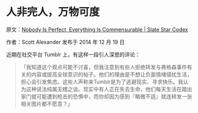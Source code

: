 # 人非完人，万物可度

原文：[Nobody Is Perfect, Everything Is Commensurable | Slate Star Codex](https://slatestarcodex.com/2014/12/19/nobody-is-perfect-everything-is-commensurable/)

作者：Scott Alexander 发布于 2014 年 12 月 19 日

近期在社交平台 Tumblr 上，有这样一段引人深思的评论：

> 「我知道这个观点可能不讨喜，但我注意到有些人拒绝转发与弗格森事件有关的内容或提高全球意识的帖子。他们的理由是不想让负面情绪侵扰生活，担心会引发焦虑。这些人声称来Tumblr是为了逃避现实、寻求快乐。我认为这种说法纯属无稽之谈。现实中有人正在失去生命，他们每天生活在踏出家门就可能遭到枪击的恐惧中，而你却因为感到『略微不适』就连转发一张相关图片都不愿意？」